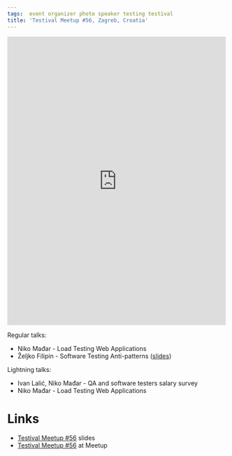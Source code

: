 ```yaml
---
tags:  event organizer photo speaker testing testival
title: 'Testival Meetup #56, Zagreb, Croatia'
---
```

<iframe src="https://www.facebook.com/plugins/post.php?href=https%3A%2F%2Fwww.facebook.com%2Fmedia%2Fset%2F%3Fset%3Da.10157975394007290%26type%3D3&width=500" width="500" height="659" style="border:none;overflow:hidden" scrolling="no" frameborder="0" allowTransparency="true" allow="encrypted-media"></iframe>

Regular talks:

- Niko Mađar - Load Testing Web Applications
- Željko Filipin - Software Testing Anti-patterns ([slides](/assets/software-testing-anti-patterns-testival.pdf))

Lightning talks:

- Ivan Lalić, Niko Mađar - QA and software testers salary survey
- Niko Mađar - Load Testing Web Applications

# Links

- [Testival Meetup #56](https://github.com/zeljkofilipin/testival/tree/master/files/56) slides
- [Testival Meetup #56](https://www.meetup.com/testival/events/267686798/) at Meetup
